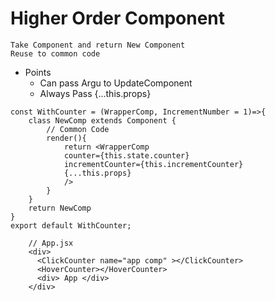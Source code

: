 # Higher Order Component
    Take Component and return New Component
    Reuse to common code

 * Points   
    * Can pass Argu to UpdateComponent
    * Always Pass {...this.props}

```JSX
const WithCounter = (WrapperComp, IncrementNumber = 1)=>{
    class NewComp extends Component {
        // Common Code
        render(){
            return <WrapperComp 
            counter={this.state.counter} 
            incrementCounter={this.incrementCounter} 
            {...this.props} 
            />
        }
    }
    return NewComp
}
export default WithCounter;
```

```JSX
    // App.jsx
    <div>
      <ClickCounter name="app comp" ></ClickCounter>
      <HoverCounter></HoverCounter>
      <div> App </div>
    </div>
```